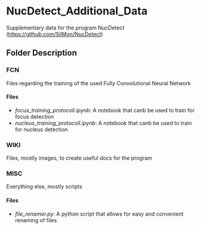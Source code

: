 # NucDetect_Additional_Data
Supplementary data for the program NucDetect (https://github.com/SilMon/NucDetect)

## Folder Description

### FCN
Files regarding the training of the used Fully Convolutional Neural Network

#### Files
+ _focus_training_protocoll.ipynb_: A notebook that canb be used to train for focus detection
+ _nucleus_training_protocoll.ipynb_: A notebook that canb be used to train for nucleus detection

### WIKI
Files, mostly images, to create useful docs for the program

### MISC
Everything else, mostly scripts

#### Files
+ _file_renamer.py_: A python script that allows for easy and convenient renaming of files
